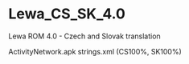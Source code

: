 Lewa_CS_SK_4.0
==============

Lewa ROM 4.0 - Czech and Slovak translation

ActivityNetwork.apk
  strings.xml (CS100%, SK100%)
